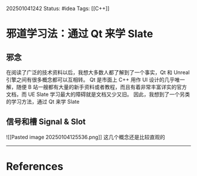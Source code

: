 202501041242
Status: #idea
Tags: [[C++]]
# 邪道学习法：通过 Qt 来学 Slate
## 邪念
在阅读了广泛的技术资料以后，我想大多数人都了解到了一个事实，Qt 和 Unreal 引擎之间有很多概念都可以互相转。 Qt 是市面上 C++ 用作 UI 设计的几乎唯一解，随便 B 站一艘都有大量的新手资料或者教程，而且有着非常丰富详实的官方文档，而 UE Slate 学习最大的障碍就是文档又少又旧。 因此，我想到了一个另类的学习方法，通过 Qt 来学 Slate
## 信号和槽 Signal & Slot
![[Pasted image 20250104125536.png]]
这几个概念还是比较直观的

---
# References